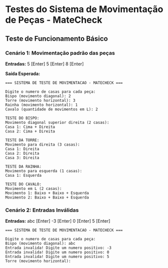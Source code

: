 # Testes do Sistema de Movimentação de Peças - MateCheck

## Teste de Funcionamento Básico

### Cenário 1: Movimentação padrão das peças

**Entradas:**
5 [Enter]
5 [Enter]
8 [Enter]


**Saída Esperada:**
```plaintext
=== SISTEMA DE TESTE DE MOVIMENTACAO - MATECHECK ===

Digite o numero de casas para cada peça:
Bispo (movimento diagonal): 2
Torre (movimento horizontal): 3
Rainha (movimento horizontal): 1
Cavalo (quantidade de movimentos em L): 2

TESTE DO BISPO:
Movimento diagonal superior direita (2 casas):
Casa 1: Cima + Direita
Casa 2: Cima + Direita

TESTE DA TORRE:
Movimento para direita (3 casas):
Casa 1: Direita
Casa 2: Direita
Casa 3: Direita

TESTE DA RAINHA:
Movimento para esquerda (1 casas):
Casa 1: Esquerda

TESTE DO CAVALO:
Movimento em L (2 casas):
Movimento 1: Baixo + Baixo + Esquerda
Movimento 2: Baixo + Baixo + Esquerda
```

### Cenário 2: Entradas Inválidas
**Entradas:**
abc [Enter]
-3 [Enter]
0 [Enter]
5 [Enter]

```plaintext
=== SISTEMA DE TESTE DE MOVIMENTACAO - MATECHECK ===

Digite o numero de casas para cada peça:
Bispo (movimento diagonal): abc
Entrada invalida! Digite um numero positivo: -3 
Entrada invalida! Digite um numero positivo: 0
Entrada invalida! Digite um numero positivo: 5
Torre (movimento horizontal): 
```